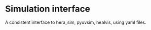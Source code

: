 Simulation interface
====================

A consistent interface to hera_sim, pyuvsim, healvis, using yaml files.
